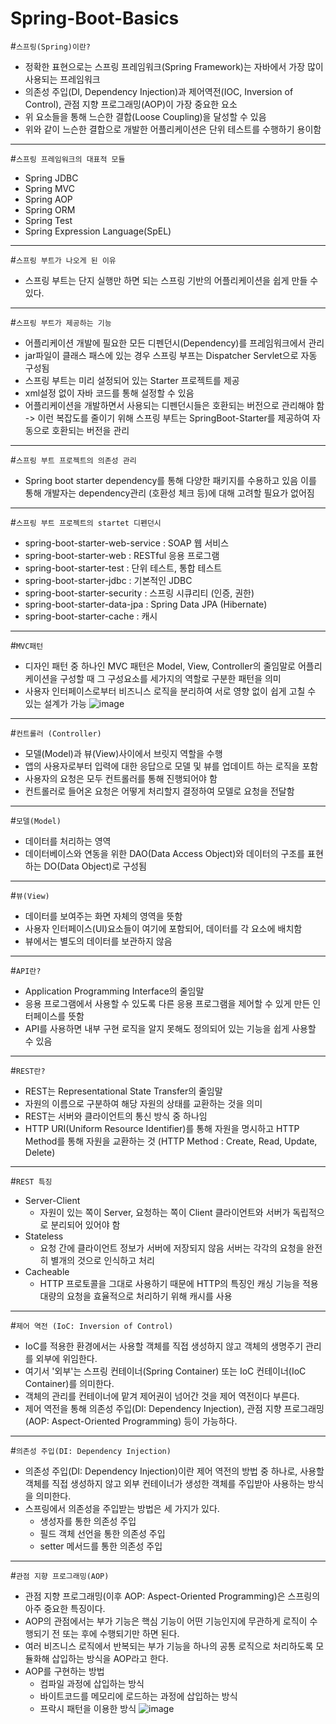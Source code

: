 # Spring-Boot-Basics

#```스프링(Spring)이란?```
- 정확한 표현으로는 스프링 프레임워크(Spring Framework)는 자바에서 가장 많이 사용되는 프레임워크
- 의존성 주입(DI, Dependency Injection)과 제어역전(IOC, Inversion of Control), 관점 지향 프로그래밍(AOP)이 가장 중요한 요소
- 위 요소들을 통해 느슨한 결합(Loose Coupling)을 달성할 수 있음
- 위와 같이 느슨한 결합으로 개발한 어플리케이션은 단위 테스트를 수행하기 용이함
---
#```스프링 프레임워크의 대표적 모듈```
- Spring JDBC
- Spring MVC
- Spring AOP
- Spring ORM
- Spring Test
- Spring Expression Language(SpEL)
---
#```스프링 부트가 나오게 된 이유```
- 스프링 부트는 단지 실행만 하면 되는 스프링 기반의 어플리케이션을 쉽게 만들 수 있다.
---
#```스프링 부트가 제공하는 기능```
- 어플리케이션 개발에 필요한 모든 디펜던시(Dependency)를 프레임워크에서 관리
- jar파일이 클래스 패스에 있는 경우 스프링 부프는 Dispatcher Servlet으로 자동 구성됨
- 스프링 부트는 미리 설정되어 있는 Starter 프로젝트를 제공
- xml설정 없이 자바 코드를 통해 설정할 수 있음
- 어플리케이션을 개발하면서 사용되는 디펜던시들은 호환되는 버전으로 관리해야 함 -> 이런 복잡도를 줄이기 위해 스프링 부트는 SpringBoot-Starter를 제공하여 자동으로 호환되는 버전을 관리
---
#```스프링 부트 프로젝트의 의존성 관리```
- Spring boot starter dependency를 통해 다양한 패키지를 수용하고 있음 이를 통해 개발자는 dependency관리 (호환성 체크 등)에 대해 고려할 필요가 없어짐
---
#```스프링 부트 프로젝트의 startet 디펜던시```
- spring-boot-starter-web-service : SOAP 웹 서비스
- spring-boot-starter-web : RESTful 응용 프로그램
- spring-boot-starter-test : 단위 테스트, 통합 테스트
- spring-boot-starter-jdbc : 기본적인 JDBC
- spring-boot-starter-security : 스프링 시큐리티 (인증, 권한)
- spring-boot-starter-data-jpa : Spring Data JPA (Hibernate)
- spring-boot-starter-cache : 캐시
---
#```MVC패턴```
- 디자인 패턴 중 하나인 MVC 패턴은 Model, View, Controller의 줄임말로 어플리케이션을 구성할 때 그 구성요소를 세가지의 역할로 구분한 패턴을 의미
- 사용자 인터페이스로부터 비즈니스 로직을 분리하여 서로 영향 없이 쉽게 고칠 수 있는 설계가 가능
![image](https://github.com/user-attachments/assets/51b7670e-89f6-4a24-9c6f-55a7016c26ac)
---
#```컨트롤러 (Controller)```
- 모델(Model)과 뷰(View)사이에서 브릿지 역할을 수행
- 앱의 사용자로부터 입력에 대한 응답으로 모델 및 뷰를 업데이트 하는 로직을 포함
- 사용자의 요청은 모두 컨트롤러를 통해 진행되어야 함
- 컨트롤러로 들어온 요청은 어떻게 처리할지 결정하여 모델로 요청을 전달함
---
#```모델(Model)```
- 데이터를 처리하는 영역
- 데이터베이스와 연동을 위한 DAO(Data Access Object)와 데이터의 구조를 표현하는 DO(Data Object)로 구성됨
---
#```뷰(View)```
- 데이터를 보여주는 화면 자체의 영역을 뜻함
- 사용자 인터페이스(UI)요소들이 여기에 포함되어, 데이터를 각 요소에 배치함
- 뷰에서는 별도의 데이터를 보관하지 않음
---
#```API란?```
- Application Programming Interface의 줄임말
- 응용 프로그램에서 사용할 수 있도록 다른 응용 프로그램을 제어할 수 있게 만든 인터페이스를 뜻함
- API를 사용하면 내부 구현 로직을 알지 못해도 정의되어 있는 기능을 쉽게 사용할 수 있음
---
#```REST란?```
- REST는 Representational State Transfer의 줄임말
- 자원의 이름으로 구분하여 해당 자원의 상태를 교환하는 것을 의미
- REST는 서버와 클라이언트의 통신 방식 중 하나임
- HTTP URI(Uniform Resource Identifier)를 통해 자원을 명시하고 HTTP Method를 통해 자원을 교환하는 것 (HTTP Method : Create, Read, Update, Delete)
---
#```REST 특징```
- Server-Client
  - 자원이 있는 쪽이 Server, 요청하는 쪽이 Client 클라이언트와 서버가 독립적으로 분리되어 있어야 함
- Stateless
  - 요청 간에 클라이언트 정보가 서버에 저장되지 않음 서버는 각각의 요청을 완전히 별개의 것으로 인식하고 처리
- Cacheable
  - HTTP 프로토콜을 그대로 사용하기 때문에 HTTP의 특징인 캐싱 기능을 적용 대량의 요청을 효율적으로 처리하기 위해 캐시를 사용
---
#```제어 역전 (IoC: Inversion of Control)```
- IoC를 적용한 환경에서는 사용할 객체를 직접 생성하지 않고 객체의 생명주기 관리를 외부에 위임한다.
- 여기서 '외부'는 스프링 컨테이너(Spring Container) 또는 IoC 컨테이너(IoC Container)를 의미한다.
- 객체의 관리를 컨테이너에 맡겨 제어권이 넘어간 것을 제어 역전이다 부른다.
- 제어 역전을 통해 의존성 주입(DI: Dependency Injection), 관점 지향 프로그래밍(AOP: Aspect-Oriented Programming) 등이 가능하다.
---
#```의존성 주입(DI: Dependency Injection)```
- 의존성 주입(DI: Dependency Injection)이란 제어 역전의 방법 중 하나로, 사용할 객체를 직접 생성하지 않고 외부 컨테이너가 생성한 객체를 주입받아 사용하는 방식을 의미한다.
- 스프링에서 의존성을 주입받는 방법은 세 가지가 있다.
  - 생성자를 통한 의존성 주입
  - 필드 객체 선언을 통한 의존성 주입
  - setter 메서드를 통한 의존성 주입 
---
#```관점 지향 프로그래밍(AOP)```
- 관점 지향 프로그래밍(이후 AOP: Aspect-Oriented Programming)은 스프링의 아주 중요한 특징이다.
- AOP의 관점에서는 부가 기능은 핵심 기능이 어떤 기능인지에 무관하게 로직이 수행되기 전 또는 후에 수행되기만 하면 된다.
- 여러 비즈니스 로직에서 반복되는 부가 기능을 하나의 공통 로직으로 처리하도록 모듈화해 삽입하는 방식을 AOP라고 한다.
- AOP를 구현하는 방법
  - 컴파일 과정에 삽입하는 방식
  - 바이트코드를 메모리에 로드하는 과정에 삽입하는 방식
  - 프락시 패턴을 이용한 방식
![image](https://github.com/user-attachments/assets/eb5ecb99-10fa-4bc4-8aad-aa3b8901de76)


